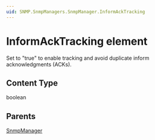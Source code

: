 ```yaml
---
uid: SNMP.SnmpManagers.SnmpManager.InformAckTracking
---
```


# InformAckTracking element

Set to "true" to enable tracking and avoid duplicate inform acknowledgments (ACKs).

## Content Type

boolean

## Parents

[SnmpManager](xref:SNMP.SnmpManagers.SnmpManager)
